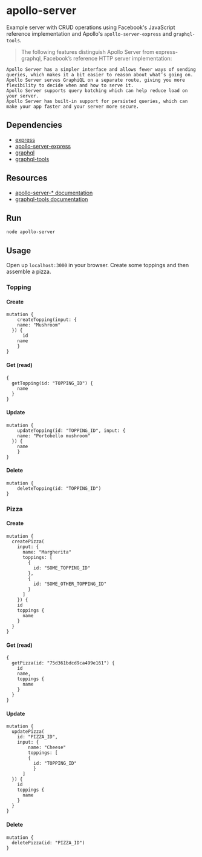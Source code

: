 # apollo-server
Example server with CRUD operations using Facebook's JavaScript reference implementation and Apollo's `apollo-server-express` and `graphql-tools`.

> The following features distinguish Apollo Server from express-graphql, Facebook’s reference HTTP server implementation:

    Apollo Server has a simpler interface and allows fewer ways of sending queries, which makes it a bit easier to reason about what’s going on.
    Apollo Server serves GraphiQL on a separate route, giving you more flexibility to decide when and how to serve it.
    Apollo Server supports query batching which can help reduce load on your server.
    Apollo Server has built-in support for persisted queries, which can make your app faster and your server more secure.


## Dependencies

* [express](https://github.com/expressjs/express)
* [apollo-server-express](https://github.com/apollographql/apollo-server)
* [graphql](https://github.com/graphql/graphql-js)
* [graphql-tools](https://github.com/apollographql/graphql-tools)

## Resources

* [apollo-server-* documentation](dev.apollodata.com/tools/apollo-server/)
* [graphql-tools documentation](http://dev.apollodata.com/tools/graphql-tools/)

## Run

`node apollo-server`

## Usage

Open up `localhost:3000` in your browser. Create some toppings and then assemble a pizza.

### Topping

#### Create

```
mutation {
	createTopping(input: {
    name: "Mushroom"
  }) {
	  id
    name
	}
}
```

#### Get (read)

```
{
  getTopping(id: "TOPPING_ID") {
    name
  }
}
```

#### Update

```
mutation {
	updateTopping(id: "TOPPING_ID", input: {
    name: "Portobello mushroom"
  }) {
    name
	}
}
```

#### Delete

```
mutation {
	deleteTopping(id: "TOPPING_ID")
}
```

### Pizza

#### Create

```
mutation {
  createPizza(
    input: {
      name: "Margherita"
      toppings: [
        {
          id: "SOME_TOPPING_ID"
        },
        {
          id: "SOME_OTHER_TOPPING_ID"
        }
      ]
    }) {
    id
    toppings {
      name
    }
  }
}
```

#### Get (read)

```
{
  getPizza(id: "75d361bdcd9ca499e161") {
    id
    name,
    toppings {
      name
    }
  }
}
```

#### Update

```
mutation {
  updatePizza(
    id: "PIZZA_ID",
    input: {
    	name: "Cheese"
    	toppings: [
        {
      	  id: "TOPPING_ID"
    	  }
      ]
  }) {
    id
    toppings {
      name
    }
  }
}
```

#### Delete

```
mutation {
  deletePizza(id: "PIZZA_ID")
}
```
